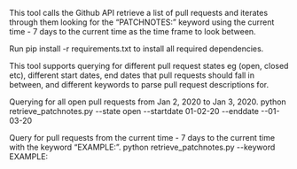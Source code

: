 This tool calls the Github API retrieve a list of pull requests and iterates through them looking for the “PATCHNOTES:” keyword using the current time - 7 days to the current time as the time frame to look between.

Run pip install -r requirements.txt to install all required dependencies.

This tool supports querying for different pull request states eg (open, closed etc), different start dates, end dates that pull requests should fall in between, and different keywords to parse pull request descriptions for.

Querying for all open pull requests from Jan 2, 2020 to Jan 3, 2020.
python retrieve_patchnotes.py --state open --startdate 01-02-20 --enddate --01-03-20

Query for pull requests from the current time - 7 days to the current time with the keyword “EXAMPLE:”.
python retrieve_patchnotes.py --keyword EXAMPLE: